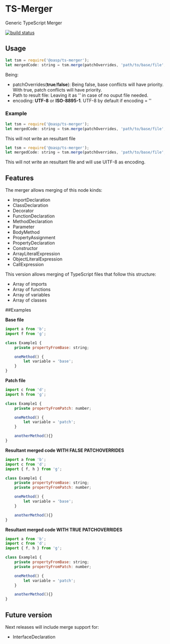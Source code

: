 # TS-Merger
Generic TypeScript Merger

[![build status](https://travis-ci.org/oasp/ts-merger.svg?branch=master)](https://travis-ci.org/oasp/ts-merger)

## Usage

```javascript
let tsm = require('@oasp/ts-merger');
let mergedCode: string = tsm.merge(patchOverrides, 'path/to/base/file', 'path/to/patch/file', '/path/to/result/file', 'encoding');
```

Being:
- patchOverrides(**true**/**false**): Being false, base conflicts will have priority. With true, patch conflicts will have priority.  
- Path to result file: Leaving it as '' in case of no ouput file needed.
- encoding: **UTF-8** or **ISO-8895-1**. UTF-8 by default if encoding = ''

### Example
```javascript
let tsm = require('@oasp/ts-merger');
let mergedCode: string = tsm.merge(patchOverrides, 'path/to/base/file', 'path/to/patch/file', '', 'ISO-8859-1');
```

This will not write an resultant file

```javascript
let tsm = require('@oasp/ts-merger');
let mergedCode: string = tsm.merge(patchOverrides, 'path/to/base/file', 'path/to/patch/file', '', '');
```

This will not write an resultant file and will use UITF-8 as encoding.

## Features

The merger allows merging of this node kinds:

- ImportDeclaration
- ClassDeclaration
- Decorator
- FunctionDeclaration
- MethodDeclaration
- Parameter
- BodyMethod
- PropertyAssignment
- PropertyDeclaration
- Constructor
- ArrayLiteralExpression
- ObjectLiteralExpression
- CallExpression

This version allows merging of TypeScript files that follow this structure:

- Array of imports
- Array of functions
- Array of variables
- Array of classes

##Examples

**Base file**
```javascript
import a from 'b';
import f from 'g';

class Example1 {
    private propertyFromBase: string;

    oneMethod() {
        let variable = 'base';
    }
}
```

**Patch file**

```javascript
import c from 'd';
import h from 'g';

class Example1 {
    private propertyFromPatch: number;

    oneMethod() {
        let variable = 'patch';
    }

    anotherMethod(){}
}
```
**Resultant merged code WITH FALSE PATCHOVERRIDES**

```javascript
import a from 'b';
import c from 'd';
import { f, h } from 'g';

class Example1 {
    private propertyFromBase: string;
    private propertyFromPatch: number;

    oneMethod() {
        let variable = 'base';
    }

    anotherMethod(){}
}
```

**Resultant merged code WITH TRUE PATCHOVERRIDES**

```javascript
import a from 'b';
import c from 'd';
import { f, h } from 'g';

class Example1 {
    private propertyFromBase: string;
    private propertyFromPatch: number;

    oneMethod() {
        let variable = 'patch';
    }

    anotherMethod(){}
}
```

## Future version

Next releases will include merge support for:

- InterfaceDeclaration
